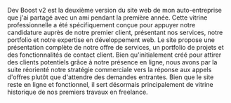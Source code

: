 Dev Boost v2 est la deuxième version du site web de mon auto-entreprise que j'ai partagé avec un ami pendant la première année. Cette vitrine professionnelle a été spécifiquement conçue pour appuyer notre candidature auprès de notre premier client, présentant nos services, notre portfolio et notre expertise en développement web. Le site propose une présentation complète de notre offre de services, un portfolio de projets et des fonctionnalités de contact client. Bien qu'initialement créé pour attirer des clients potentiels grâce à notre présence en ligne, nous avons par la suite réorienté notre stratégie commerciale vers la réponse aux appels d'offres plutôt que d'attendre des demandes entrantes. Bien que le site reste en ligne et fonctionnel, il sert désormais principalement de vitrine historique de nos premiers travaux en freelance.
